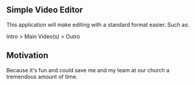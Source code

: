 ## Simple Video Editor

This application will make editing with a standard format easier. Such as:

Intro > Main Video(s) > Outro

## Motivation

Because it's fun and could save me and my team at our church a tremendous amount of time.
